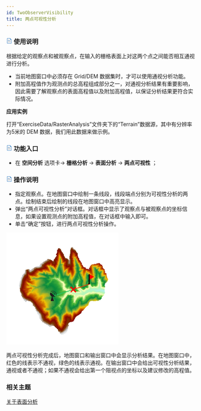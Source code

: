 ```yaml
---
id: TwoObserverVisibility
title: 两点可视性分析
---
```

### ![](../../../img/read.gif) 使用说明

根据给定的观察点和被观察点，在输入的栅格表面上对这两个点之间能否相互通视进行分析。

  * 当前地图窗口中必须存在 Grid/DEM 数据集时，才可以使用通视分析功能。
  * 附加高程值作为观测点的总高程组成部分之一，对通视分析结果有重要影响，因此需要了解观察点的表面高程值以及附加高程值，以保证分析结果更符合实际情况。

**应用实例**

打开“ExerciseData/RasterAnalysis”文件夹下的“Terrain”数据源，其中有分辨率为5米的 DEM 数据，我们用此数据来做示例。

### ![](../../img/read.gif) 功能入口

  * 在 **空间分析** 选项卡-> **栅格分析** -> **表面分析** -> **两点可视性** ；

### ![](../../img/read.gif) 操作说明

  * 指定观察点。在地图窗口中绘制一条线段，线段端点分别为可视性分析的两点。绘制结束后绘制的线段在地图窗口中高亮显示。 
  * 弹出“两点可视性分析”对话框。对话框中显示了观察点与被观察点的坐标信息，如果设置观测点的附加高程值，在对话框中输入即可。
  * 单击“确定”按钮，进行两点可视性分析操作。 

![](img/TwoVisibilityResult.png)  


两点可视性分析完成后，地图窗口和输出窗口中会显示分析结果。在地图窗口中，红色的线表示不通视，绿色的线表示通视。在输出窗口中会给出可视性分析结果，通视或者不通视；如果不通视会给出第一个阻视点的坐标以及建议修改的高程值。

###  相关主题

[关于表面分析](AoubtSurfaceAnalyst)
